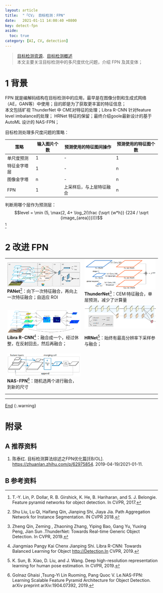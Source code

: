 ```yaml
---
layout: article
title:  "「CV」 目标检测：FPN"
date:   2021-01-11 14:00:40 +0800
key: detect-fpn
aside:
  toc: true
category: [AI, CV, detection]
---
```

<span id='head'> </span>
>[目标检测资源](/ai/cv/detection/2019/05/10/foundation.html)、[目标检测概述](/ai/cv/detection/2020/06/04/survey.html)         
本文主要关注目标检测中的多尺度优化问题，介绍 FPN 及其变体；     

<!--more-->  

# 1 背景
FPN 就是编解码结构在目标检测中的应用，最早是在图像分割和生成式网络（AE，GAN等）中使用；目的即是为了获取更丰富的特征信息；    
本文包括旷视 ThunderNet 中 CME对特征的处理；Libra R-CNN 针对feature level imbalance的处理； HRNet 特征的保留；最终介绍goole最新设计的基于 AutoML 设计的 NAS-FPN；    

目标检测处理多尺度问题的策略：    

| 策略 | 输入图片个数 | 预测使用的特征图间操作 |  预测使用的特征图个数 |
| --- | --- | --- | --- |
| 单尺度预测 | 1 | - | 1 |
| 特征金字塔层 | 1 | - | n |
| 图像金字塔 | n | - | n |
| FPN | 1 | 上采样后，与上层特征融合 | n |

判断用哪个层作为预测层： $$level = \min (5, \max(2, 4+ \log_2(\frac {\sqrt {w*h}} {224 / \sqrt {image_{area}}})))$$[^1]    

# 2 改进 FPN

|  |  |
| --- | --- |
| <img src="/assets/images/cv/detection/FPN/PANet.png"/><br>**PANet**[^10]：向下一次特征融合，再向上一次特征融合；自适应 ROI<br> | <img src="/assets/images/cv/detection/FPN/ThunderNet.png"/><br>**ThunderNet**[^2]：CEM:特征融合，单层预测，减少了计算量<br> |
| <img src="/assets/images/cv/detection/FPN/Libra.png"/><br>**Libra R-CNN**[^3]：融合成一个，经过休整，在反射回去，然后再融合； | <img src="/assets/images/cv/detection/FPN/HRNet.png"/><br><br>**HRNet**[^4]：始终有最高分辨率下采样参与融合；<br><br> |
| <img src="/assets/images/cv/detection/FPN/NASFPN.png"/><br>**NAS-FPN**[^5]：随机选两个进行融合，到新的尺寸 |   |
|  |  |
|  |  |

-------------------  
[End](#head)
{:.warning}  


# 附录
## A 推荐资料
1. 陈泰红. 目标检测算法综述之FPN优化篇[EB/OL]. <https://zhuanlan.zhihu.com/p/62975854>. 2019-04-19/2021-01-11.  

## B 参考资料
[^1]: T.-Y. Lin, P. Dollar, R. B. Girshick, K. He, B. Hariharan, and S. J. Belongie. Feature pyramid networks for object detection. In CVPR, 2017.     
[^2]: Zheng Qin, Zeming , Zhaoning Zhang, Yiping Bao, Gang Yu, Yuxing Peng, Jian Sun .ThunderNet: Towards Real-time Generic Object Detection. In CVPR, 2019.   
[^3]: Jiangmiao Pangy Kai Chenx Jianping Shi. Libra R-CNN: Towards Balanced Learning for Object http://Detection.In CVPR, 2019.   
[^4]: K. Sun, B. Xiao, D. Liu, and J. Wang. Deep high-resolution representation learning for human pose estimation. In CVPR, 2019.   
[^5]: Golnaz Ghaisi ,Tsung-Yi Lin Ruoming, Pang Quoc V. Le.NAS-FPN: Learning Scalable Feature Pyramid Architecture for Object Detection. arXiv preprint arXiv:1904.07392, 2019.   
[^6]: CornerNet:目标检测算法新思路.https://zhuanlan.zhihu.com/p/41825737   
[^7]: Linnan Wang, Yiyang Zhao, Yuu Jinnai, Yuandong Tian, Rodrigo Fonseca.AlphaX: eXploring Neural Architectures with Deep Neural Networks and Monte Carlo Tree Search arXiv preprint arXiv:1903.11059.2019.  
[^8]: Saining Xie, Alexander Kirillov, Ross Girshick, Kaiming He .Exploring Randomly Wired Neural Networks for Image Recognition. arXiv: 1904.01569.2019.    
[^9]: 让算法解放算法工程师----NAS综述. B. Zoph and Q. V. Le. Neural architecture search with reinforcement learning. In ICLR, 2017
[^10]: Shu Liu, Lu Qi, Haifang Qin, Jianping Shi, Jiaya Jia. Path Aggregation Network for Instance Segmentation. IN CVPR 2018.    
